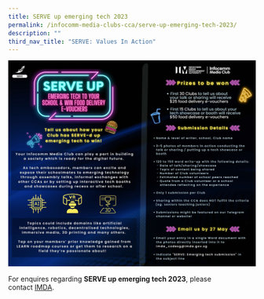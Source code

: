 ```yaml
---
title: SERVE up emerging tech 2023
permalink: /infocomm-media-clubs-cca/serve-up-emerging-tech-2023/
description: ""
third_nav_title: "SERVE: Values In Action"
---
```

![](/images/Icmclub/serve%20edm%20%20internal.jpg)

For enquires regarding **SERVE up emerging tech 2023**, please contact [IMDA](mailto:lau_quanhan@imda.gov.sg;winson_gabriel_tay_from.tp@imda.gov.sg).